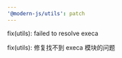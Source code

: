 ```yaml
---
'@modern-js/utils': patch
---
```


fix(utils): failed to resolve execa

fix(utils): 修复找不到 execa 模块的问题
